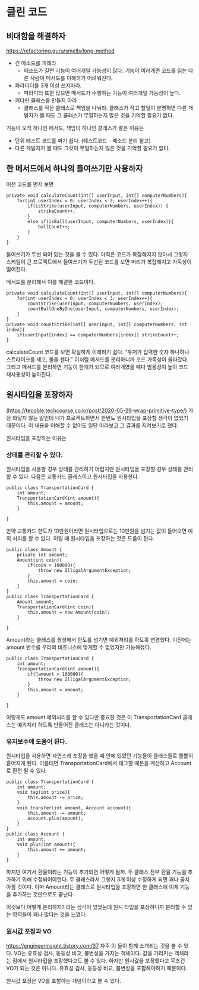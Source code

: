 # 클린 코드
## 비대함을 해결하자
https://refactoring.guru/smells/long-method

- 긴 메소드를 피해라
	- 메소드가 길면 기능이 여러개일 가능성이 많다. 기능이 여러개면 코드를 읽는 다른 사람이 메서드를 이해하기 어려워진다.
- 파라미터를 3개 이상 쓰지마라. 
	- 파라미터 또한 많으면 메서드가 수행하는 기능이 여러개일 가능성이 높다.
- 커다란 클래스를 만들지 마라
	- 클래스를 작은 클래스로 책임을 나눠라. 클래스가 작고 할일이 분명하면 다른 개발자가 볼 때도 그 클래스가 무얼하는지 많은 것을 기억할 필요가 없다. 

기능이 오직 하나인 메서드, 책임이 하나인 클래스가 좋은 이유는 
- 단위 테스트 코드를 짜기 쉽다. (테스트코드 - 메소드 분리 참고)
- 다른 개발자가 볼 때도 그것이 무얼하는지 많은 것을 기억할 필요가 없다. 

## 한 메서드에서 하나의 들여쓰기만 사용하자
이전 코드를 먼저 보면 
```
private void calculateCount(int[] userInput, int[] computerNumbers){
	for(int userIndex = 0; userIndex < 3; userIndex++){
		if(isStrike(userInput, computerNumbers, userIndex)) {
			strikeCount++;
		}
		else if(isBall(userInput, computerNumbers, userIndex)){
			ballCount++;
		}
	}
}
```
들여쓰기가 두번 되어 있는 것을 볼 수 있다. 아직은 코드가 복잡해지지 않아서 그렇지 스케일이 큰 프로젝트에서 들여쓰기가 두번된 코드를 보면 머리가 복잡해지고 가독성이 떨어진다.

메서드를 분리해서 이를 해결한 코드이다. 
```
private void calculateCount(int[] userInput, int[] computerNumbers){
	for(int userIndex = 0; userIndex < 3; userIndex++){
		countStrike(userInput, computerNumbers, userIndex);
		countBallOneByOne(userInput, computerNumbers, userIndex);
	}
}
private void countStrike(int[] userInput, int[] computerNumbers, int index){
	if(userInput[index] == computerNumbers[index]) strikeCount++;
}
```
calculateCount 코드를 보면 확실하게 이해하기 쉽다. "유저가 입력한 숫자 하나하나 스트라이크를 세고, 볼을 센다." 이처럼 메서드를 분리하니까 코드 가독성이 올라갔다. 
그리고 메서드를 분리하면 기능이 한개가 되므로 여러개였을 때다 범용성이 높아 코드 재사용성이 높아진다. 


## 원시타입을 포장하자
(https://tecoble.techcourse.co.kr/post/2020-05-29-wrap-primitive-type/)
가장 와닿지 않는 말인데 내가 프로젝트하면서 한번도 원시타입을 포장할 생각이 없었기 때문이다. 이 내용을 이해할 수 없어도 일단 따라보고 그 결과를 지켜보기로 했다.

원시타입을 포장하는 이유는
### 상태를 관리할 수 있다.
원시타입을 사용할 경우 상태를 관리하기 어렵지만 원시타입을 포장할 경우 상태를 관리할 수 있다.
다음은 교통카드 클래스이고 원시타입을 사용한다.
```
public class TransportationCard {
	int amount; 
	TransportationCard(int amount){
		this.amount = amount;
	}
	
}
```
만약 교통카드 한도가 10만원이라면 원시타입으로는 10만원을 넘기는 값이 들어오면 예외 처리를 할 수 없다.
이럴 때 원시타입을 포장하는 것은 도움이 된다.

```
public class Amount {
	private int amount;
	Amount(int coin){
		if(coin > 100000){
			throw new IlligalArgumentException;
		}
		this.amount = coin;
	}
}
public class TransportationCard {
	Amount amount; 
	TransportationCard(int coin){
		this.amount = new Amount(coin);
	}
	
}
```
Amount라는 클래스를 생성해서 한도를 넘기면 예외처리를 하도록 변경했다.
이전에는 amount 변수를 우리의 비즈니스에 맞게할 수 없었지만 가능해졌다.

```
public class TransportationCard {
	int amount; 
	TransportationCard(int amount){
		if(amount > 100000){
			throw new IlligalArgumentException;
		}
		this.amount = amount;
	}
	
}
```
이렇게도 amount 예외처리를 할 수 있다만 중요한 것은 이 TransportationCard 클래스는 예외처리 하도록 만들어진 클래스는 아니라는 것이다.
### 유지보수에 도움이 된다.
원시타입을 사용하면 자연스레 포장을 했을 때 안에 있었던 기능들이 클래스들로 뿔뿔히 흩어지게 된다.
이를태면 TransportationCard에서 태그할 때돈을 계산하고 Account로 환전 될 수 있다.
```
public class TransportationCard {
	int amount; 
	void tag(int price){
		this.amount -= price;
	}
	void transfer(int amount, Account account){
		this.amount -= amount;
		account.plus(amount);
	}
}
public class Account {
	int amount;
	void plus(int amount){
		this.amount += amount;
	}
}
```
하지만 여기서 환율이라는 기능이 추가되면 어떻게 될까.
두 클래스 전부 환율 기능을 추가하기 위해 수정되어야한다. 두 클래스라서 그렇지 3개 이상 수정하게 되면 꽤나 골치 아플 것이다. 이따 Amount라는 클래스로 원시타입을 포장하면 한 클래스에 이체 기능을 추가하는 것만으로도 끝난다.

이것보다 어떻게 분리하지? 라는 생각이 있었는데 원시 타입을 포장하니까 분리할 수 있는 영역들이 꽤나 많다는 것을 느꼈다.

### 원시값 포장과 VO
https://engineerinsight.tistory.com/37
자주 이 둘이 함께 소개되는 것을 볼 수 있다.
VO는 유효성 검사, 동등성 비교, 불변성을 가지는 객체이다. 값을 가리키는 객체라는 점에서 원시타입을 포장했다고도 볼 수 있다.
하지만 원시값을 포장했다고 무조건 VO가 되는 것은 아니다. 유효성 검사, 동등성 비교, 불변성을 포함해야하기 때문이다.

원시값 포장은 VO를 포함하는 개념이라고 볼 수 있다.
